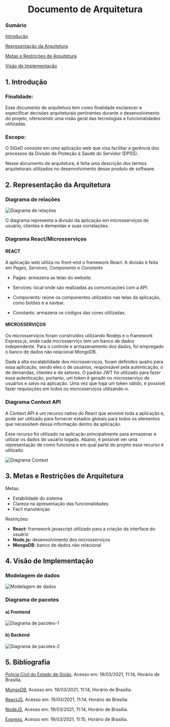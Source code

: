 <h1 style='text-align: center;'>Documento de Arquitetura</h1>

### Sumário

[Introdução](#introducao)

[Representação da Arquitetura](#arquitetura)

[Metas e Restrições de Arquitetura](#metas)


[Visão de Implementação](#visao_implementacao)

<a name="introducao"></a><h2>1. Introdução</h2>

### Finalidade:

Esse documento de arquitetura tem como finalidade esclarecer e especificar decisões arquiteturais pertinentes durante o desenvolvimento do projeto, oferecendo uma visão geral das tecnologias e funcionalidades utilizadas.

### Escopo:

O SiGeD consiste em uma aplicação web que visa facilitar a gerência dos processos da Divisão de Proteção à Saúde do Servidor (DPSS). 

Nesse documento de arquitetura, é feita uma descrição dos termos arquiteturais utilizados no desenvolvimento desse produto de software.

<a name="arquitetura"></a><h2>2. Representação da Arquitetura</h2>

### Diagrama de relações
![Diagrama de relações](assets/img/diagrama_de_arquitetura.png)

O diagrama representa a divisão da aplicação em microsserviços de usuário, clientes e demandas e suas correlações.


### Diagrama React/Microsserviços

#### **REACT**
A aplicação web utiliza no front-end o framework React. A divisão é feita em *Pages*, *Services*, *Components* e *Constants*

* Pages: armazena as telas do website.

* Services: local onde são realizadas as comunicações com a API.

* Components: reúne os componentes utilizados nas telas da aplicação, como botões e a navbar.

* Constants: armazena os códigos das cores utilizadas. 

#### **MICROSSERVIÇOS**

Os microsserviços foram construídos utilizando Nodejs e o framework Express.js, onde cada microsserviço tem um banco de dados independente. Para o controle e armazenamento dos dados, foi empregado o banco de dados não relacional MongoDB. 

Dada a alta escalabilidade dos microsserviços, foram definidos quatro para essa aplicação, sendo eles o de usuários, responsável pela autenticação, o de demandas, clientes e de setores. O padrão JWT foi utilizado para fazer essa autenticação, portanto, um token é gerado no microsserviço de usuários e salvo na aplicação. Uma vez que haja um token válido, é possível fazer requisições em todos os microsserviços utilizando-o. 

### **Diagrama Context API**

A Context API é um recurso nativo do React que envolve toda a aplicação e, pode ser utilizado para fornecer estados globais para todos os elementos que necessitem dessa informação dentro da aplicação.

Esse recurso foi utilizado na aplicação principalmente para armazenar e utilizar os dados do usuário logado. Abaixo, é possível ver uma representação de como funciona e em qual parte do projeto esse recurso é utilizado.

![Diagrama Context](assets/img/diagrama_context.png)

<a name="metas"></a><h2>3. Metas e Restrições de Arquitetura</h2>
Metas:

- Estabilidade do sistema
- Clareza na apresentação das funcionalidades
- Facil manutenção

Restrições: 

- **React:** framework javascript utilizado para a criação da interface do usuário
- **Node.js:** desenvolvimento dos microsserviços
- **MongoDB**: banco de dados não relacional

<a name="visao_implementacao"></a><h2> 4. Visão de Implementação</h2>

### Modelagem de dados

![Modelagem de dados](assets/img/diagrama_dados.png)

### Diagrama de pacotes

#### **a) Frontend**

![Diagrama de pacotes-1](assets/img/diagrama_pacotes_front.png)

#### **b) Backend**

![Diagrama de pacotes-2](assets/img/diagrama_pacotes_back.png)

## 5. Bibliografia

[Policia Civil do Estado de Goiás](https://www.policiacivil.go.gov.br/cpss), Acesso em: 19/03/2021, 11:14, Horário de Brasília.

[MongoDB](https://docs.mongodb.com/cloud/), Acesso em: 19/03/2021, 11:14, Horário de Brasília.

[ReactJS](https://pt-br.reactjs.org/docs/getting-started.html), Acesso em: 19/03/2021, 11:14, Horário de Brasília.

[NodeJS](https://nodejs.org/en/docs/), Acesso em: 19/03/2021, 11:14, Horário de Brasília.

[Express](http://expressjs.com/pt-br/guide/routing.html), Acesso em: 19/03/2021, 11:15, Horário de Brasília.
